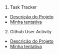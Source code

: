 1. Task Tracker
- [Descrição do Projeto](https://roadmap.sh/projects/task-tracker)
- [Minha tentativa](./task-tracker)

2. Github User Activity
- [Descrição do Projeto](https://roadmap.sh/github-user-activity)
- [Minha tentativa](./github-user-activity)


